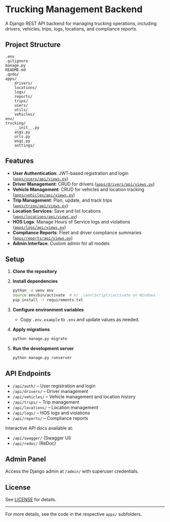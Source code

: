 # Trucking Management Backend

A Django REST API backend for managing trucking operations, including drivers, vehicles, trips, logs, locations, and compliance reports.

## Project Structure

```
.env
.gitignore
manage.py
README.md
.qodo/
apps/
    drivers/
    locations/
    logs/
    reports/
    trips/
    users/
    utils/
    vehicles/
env/
trucking/
    __init__.py
    asgi.py
    urls.py
    wsgi.py
    settings/
```

## Features

- **User Authentication**: JWT-based registration and login ([`apps/users/api/views.py`](apps/users/api/views.py))
- **Driver Management**: CRUD for drivers ([`apps/drivers/api/views.py`](apps/drivers/api/views.py))
- **Vehicle Management**: CRUD for vehicles and location tracking ([`apps/vehicles/api/views.py`](apps/vehicles/api/views.py))
- **Trip Management**: Plan, update, and track trips ([`apps/trips/api/views.py`](apps/trips/api/views.py))
- **Location Services**: Save and list locations ([`apps/locations/api/views.py`](apps/locations/api/views.py))
- **HOS Logs**: Manage Hours of Service logs and violations ([`apps/logs/api/views.py`](apps/logs/api/views.py))
- **Compliance Reports**: Fleet and driver compliance summaries ([`apps/reports/api/views.py`](apps/reports/api/views.py))
- **Admin Interface**: Custom admin for all models

## Setup

1. **Clone the repository**
2. **Install dependencies**
   ```sh
   python -m venv env
   source env/bin/activate  # or .\env\Scripts\activate on Windows
   pip install -r requirements.txt
   ```
3. **Configure environment variables**
   - Copy `.env.example` to `.env` and update values as needed.

4. **Apply migrations**
   ```sh
   python manage.py migrate
   ```

5. **Run the development server**
   ```sh
   python manage.py runserver
   ```

## API Endpoints

- `/api/auth/` – User registration and login
- `/api/drivers/` – Driver management
- `/api/vehicles/` – Vehicle management and location history
- `/api/trips/` – Trip management
- `/api/locations/` – Location management
- `/api/logs/` – HOS logs and violations
- `/api/reports/` – Compliance reports

Interactive API docs available at:
- `/api/swagger/` (Swagger UI)
- `/api/redoc/` (ReDoc)

## Admin Panel

Access the Django admin at `/admin/` with superuser credentials.

## License

See [LICENSE](LICENSE) for details.

---

For more details, see the code in the respective `apps/` subfolders.